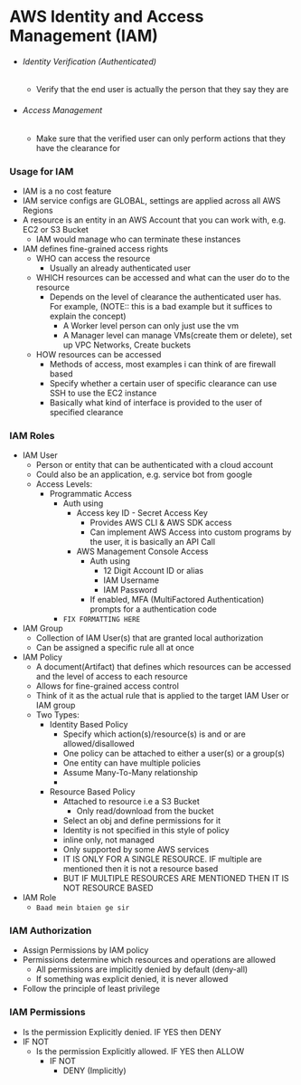 # AWS Identity and Access Management (IAM)
- ###### Identity Verification (Authenticated)
	- Verify that the end user is actually the person that they say they are
- ###### Access Management
	- Make sure that the verified user can only perform actions that they have the clearance for

### Usage for IAM
- IAM is a no cost feature
- IAM service configs are GLOBAL, settings are applied across all AWS Regions
- A resource is an entity in an AWS Account that you can work with, e.g. EC2 or S3 Bucket
	- IAM would manage who can terminate these instances
- IAM defines fine-grained access rights
	- WHO can access the resource
		- Usually an already authenticated user
	- WHICH resources can be accessed and what can the user do to the resource
		- Depends on the level of clearance the authenticated user has. For example, (NOTE:: this is a bad example but it suffices to explain the concept)
			- A Worker level person can only just use the vm
			- A Manager level can manage VMs(create them or delete), set up VPC Networks, Create buckets
	- HOW resources can be accessed
		- Methods of access, most examples i can think of are firewall based
		- Specify whether a certain user of specific clearance can use SSH to use the EC2 instance
		- Basically what kind of interface is provided to the user of specified clearance


### IAM Roles
- IAM User
	- Person or entity that can be authenticated with a cloud account
	- Could also be an application, e.g. service bot from google
	- Access Levels:
		-  Programmatic Access
			- Auth using
				- Access key ID
						- Secret Access Key
					- Provides AWS CLI & AWS SDK access
					- Can implement AWS Access into custom programs by the user, it is basically an API Call
				- AWS Management Console Access
					- Auth using
						- 12 Digit Account ID or alias
						- IAM Username
						- IAM Password
					- If enabled, MFA (MultiFactored Authentication) prompts for a authentication code
			- `FIX FORMATTING HERE`
- IAM Group
	- Collection of IAM User(s) that are granted local authorization
	- Can be assigned a specific rule all at once
- IAM Policy
	- A document(Artifact) that defines which resources can be accessed and the level of access to each resource
	- Allows for fine-grained access control
	- Think of it as the actual rule that is applied to the target IAM User or IAM group
	- Two Types:
		- Identity Based Policy
			- Specify which action(s)/resource(s) is and or are allowed/disallowed
			- One policy can be attached to either a user(s) or a group(s)
			- One entity can have multiple policies
			- Assume Many-To-Many relationship
			- 
		- Resource Based Policy
			- Attached to resource i.e a S3 Bucket
				- Only read/download from the bucket
			- Select an obj and define permissions for it
			- Identity is not specified in this style of policy 
			- inline only, not managed
			- Only supported by some AWS services
			- IT IS ONLY FOR A SINGLE RESOURCE. IF multiple are mentioned then it is not a resource based 
			- BUT IF MULTIPLE RESOURCES ARE MENTIONED THEN IT IS NOT RESOURCE BASED
- IAM Role
	- `Baad mein btaien ge sir`

### IAM Authorization
- Assign Permissions by IAM policy
- Permissions determine which resources and operations are allowed
	- All permissions are implicitly denied by default (deny-all)
	- If something was explicit denied, it is never allowed
- Follow the principle of least privilege

### IAM Permissions
- Is the permission Explicitly denied. IF YES then DENY
- IF NOT
	- Is the permission Explicitly allowed. IF YES then ALLOW
		- IF NOT
			- DENY (Implicitly)